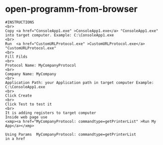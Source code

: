 # open-programm-from-browser


    #INSTRUCTIONS
    <br>
    Copy <a href="ConsoleApp1.exe" >ConsoleApp1.exe</a> "ConsoleApp1.exe" into target computer. Example: C:\ConsoleApp1.exe
    <br>
    Run  <a href="CustomURLProtocol.exe" >CustomURLProtocol.exe</a> "CustomURLProtocol.exe"  
    <br>
    Fill Filds 
    <br>
    Protocol Name: MyCompanyProtocol
    <br>
    Company Name: MyCompany
    <br>
    Application Path: your Application path in target computer Example: C:\ConsoleApp1.exe
    <br>
    Click Create 
    <br>
    Click Test to test it
    <br>
    It is adding registers to target computer  
    Inside web page use  
    <xmp><a href="MyCompanyProtocol: commandtype=getPrinterList" >Run My App</a></xmp>
    
    Using Params  MyCompanyProtocol: commandtype=getPrinterList 
    in a href